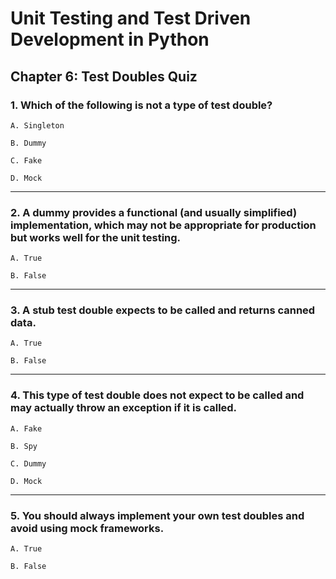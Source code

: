 # Unit Testing and Test Driven Development in Python

## Chapter 6: Test Doubles Quiz


### 1. Which of the following is not a type of test double?

    A. Singleton

    B. Dummy

    C. Fake

    D. Mock

---

### 2. A dummy provides a functional (and usually simplified) implementation, which may not be appropriate for production but works well for the unit testing.

    A. True

    B. False

---

### 3. A stub test double expects to be called and returns canned data.

    A. True

    B. False

---

### 4. This type of test double does not expect to be called and may actually throw an exception if it is called.

    A. Fake

    B. Spy

    C. Dummy

    D. Mock

---

### 5. You should always implement your own test doubles and avoid using mock frameworks.

    A. True

    B. False

